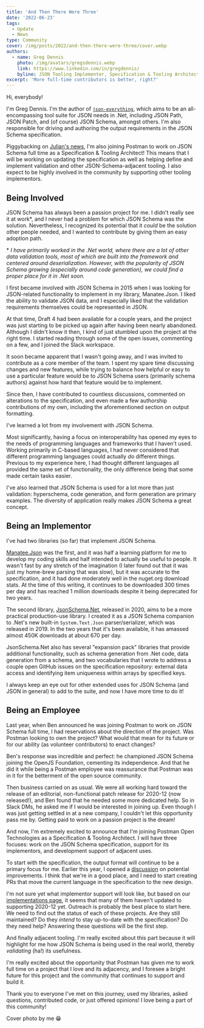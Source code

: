 ```yaml
---
title: 'And Then There Were Three'
date: '2022-06-23'
tags:
  - Update
  - News
type: Community
cover: /img/posts/2022/and-then-there-were-three/cover.webp
authors:
  - name: Greg Dennis
    photo: /img/avatars/gregsdennis.webp
    link: https://www.linkedin.com/in/gregdennis/
    byline: JSON Tooling Implementer, Specification & Tooling Architect @Postman
excerpt: 'More full-time contributors is better, right?'
---
```


Hi, everybody!

I'm Greg Dennis. I'm the author of [`json-everything`](https://github.com/gregsdennis/json-everything), which aims to be an all-encompassing tool suite for JSON needs in .Net, including JSON Path, JSON Patch, and (of course) JSON Schema, amongst others. I'm also responsible for driving and authoring the output requirements in the JSON Schema specification.

Piggybacking on [Julian's news](hello-world-hello-postman), I'm also joining Postman to work on JSON Schema full time as a Specification & Tooling Architect! This means that I will be working on updating the specification as well as helping define and implement validation and other JSON-Schema-adjacent tooling. I also expect to be highly involved in the community by supporting other tooling implementors.

## Being Involved

JSON Schema has always been a passion project for me. I didn't really see it at work\*, and I never had a problem for which JSON Schema was the solution. Nevertheless, I recognized its potential that it _could_ be the solution other people needed, and I wanted to contribute by giving them an easy adoption path.

\* _I have primarily worked in the .Net world, where there are a lot of other data validation tools, most of which are built into the framework and centered around deserialization. However, with the popularity of JSON Schema growing (especially around code generation), we could find a proper place for it in .Net soon._

I first became involved with JSON Schema in 2015 when I was looking for JSON-related functionality to implement in my library, Manatee.Json. I liked the ability to validate JSON data, and I especially liked that the validation requirements themselves could be represented in JSON.

At that time, Draft 4 had been available for a couple years, and the project was just starting to be picked up again after having been nearly abandoned. Although I didn't know it then, I kind of just stumbled upon the project at the right time. I started reading through some of the open issues, commenting on a few, and I joined the Slack workspace.

It soon became apparent that I wasn't going away, and I was invited to contribute as a core member of the team. I spent my spare time discussing changes and new features, while trying to balance how helpful or easy to use a particular feature would be to JSON Schema users (primarily schema authors) against how hard that feature would be to implement.

Since then, I have contributed to countless discussions, commented on alterations to the specification, and even made a few authorship contributions of my own, including the aforementioned section on output formatting.

I've learned a lot from my involvement with JSON Schema.

Most significantly, having a focus on interoperability has opened my eyes to the needs of programming languages and frameworks that I haven't used. Working primarily in C-based languages, I had never considered that different programming languages could actually _do_ different things. Previous to my experience here, I had thought different languages all provided the same set of functionality, the only difference being that some made certain tasks easier.

I've also learned that JSON Schema is used for a lot more than just validation: hyperschema, code generation, and form generation are primary examples. The diversity of application really makes JSON Schema a great concept.

## Being an Implementor

I've had two libraries (so far) that implement JSON Schema.

[Manatee.Json](https://www.nuget.org/packages/Manatee.Json) was the first, and it was half a learning platform for me to develop my coding skills and half intended to actually be useful to people. It wasn't fast by any stretch of the imagination (I later found out that it was just my home-brew parsing that was slow), but it was accurate to the specification, and it had done moderately well in the nuget.org download stats. At the time of this writing, it continues to be downloaded 300 times per day and has reached 1 million downloads despite it being deprecated for two years.

The second library, [JsonSchema.Net](https://www.nuget.org/packages/JsonSchema.Net), released in 2020, aims to be a more practical production-use library. I created it as a JSON Schema companion to .Net's new built-in `System.Text.Json` parser/serializer, which was released in 2019. In the two years that it's been available, it has amassed almost 450K downloads at about 670 per day.

JsonSchema.Net also has several "expansion pack" libraries that provide additional functionality, such as schema generation from .Net code, data generation from a schema, and two vocabularies that I wrote to address a couple open GitHub issues on the specification repository: external data access and identifying item uniqueness within arrays by specified keys.

I always keep an eye out for other extended uses for JSON Schema (and JSON in general) to add to the suite, and now I have more time to do it!

## Being an Employee

Last year, when Ben announced he was joining Postman to work on JSON Schema full time, I had reservations about the direction of the project. Was Postman looking to own the project? What would that mean for its future or for our ability (as volunteer contributors) to enact changes?

Ben's response was incredible and perfect: he championed JSON Schema joining the OpenJS Foundation, cementing its independence. And that he did it while being a Postman employee was reassurance that Postman was in it for the betterment of the open source community.

Then business carried on as usual. We were all working hard toward the release of an editorial, non-functional patch release for 2020-12 (now released!), and Ben found that he needed some more dedicated help. So in Slack DMs, he asked me if I would be interested in joining up. Even though I was just getting settled in at a new company, I couldn't let this opportunity pass me by. Getting paid to work on a passion project is the dream!

And now, I'm extremely excited to announce that I'm joining Postman Open Technologies as a Specification & Tooling Architect. I will have three focuses: work on the JSON Schema specification, support for its implementors, and development support of adjacent uses.

To start with the specification, the output format will continue to be a primary focus for me. Earlier this year, I opened a [discussion](https://github.com/orgs/json-schema-org/discussions/63) on potential improvements. I think that we're in a good place, and I need to start creating PRs that move the current language in the specification to the new design.

I'm not sure yet what implementor support will look like, but based on our [implementations page](https://json-schema.org/tools), it seems that many of them haven't updated to supporting 2020-12 yet. Outreach is probably the best place to start here. We need to find out the status of each of these projects. Are they still maintained? Do they _intend_ to stay up-to-date with the specification? Do they need help? Answering these questions will be the first step.

And finally adjacent tooling. I'm really excited about this part because it will highlight for me how JSON Schema is being used in the real world, thereby _validating_ (ha!) its usefulness.

I'm really excited about the opportunity that Postman has given me to work full time on a project that I love and its adjacency, and I foresee a bright future for this project and the community that continues to support and build it.

Thank you to everyone I've met on this journey, used my libraries, asked questions, contributed code, or just offered opinions! I love being a part of this community!

Cover photo by me 😁
